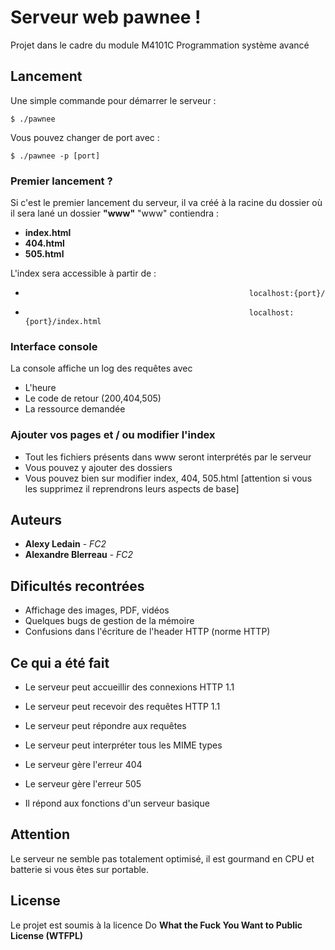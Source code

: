 
# Serveur web pawnee !

Projet dans le cadre du module M4101C Programmation système avancé

## Lancement

Une simple commande pour démarrer le serveur :
```
$ ./pawnee
```
Vous pouvez changer de port avec :
```
$ ./pawnee -p [port]
```

### Premier lancement ?

Si c'est le premier lancement du serveur, il va créé à la racine du dossier où il sera lané un dossier  **"www"**
"www" contiendra :
* **index.html**
 * **404.html**
* **505.html**

L'index sera accessible à partir de :
*                                                       localhost:{port}/
*                                                       localhost:{port}/index.html


### Interface console 
La console affiche un log des requêtes avec
* L'heure
* Le code de retour (200,404,505)
* La ressource demandée 

### Ajouter vos pages et / ou modifier l'index

* Tout les fichiers présents dans www seront interprétés par le serveur
* Vous pouvez y ajouter des dossiers
* Vous pouvez bien sur modifier index, 404, 505.html [attention si vous les supprimez il reprendrons leurs aspects de base]


## Auteurs

* **Alexy Ledain** - *FC2*
* **Alexandre Blerreau** - *FC2*


## Dificultés recontrées

* Affichage des images, PDF, vidéos
* Quelques bugs de gestion de la mémoire
* Confusions dans l'écriture de l'header HTTP (norme HTTP)

## Ce qui a été fait 

* Le serveur peut accueillir des connexions HTTP 1.1
* Le serveur peut recevoir des requêtes HTTP 1.1
* Le serveur peut répondre aux requêtes 
* Le serveur peut interpréter tous les MIME types
* Le serveur gère l'erreur 404
* Le serveur gère l'erreur 505

* Il répond aux fonctions d'un serveur basique 

## Attention 

Le serveur ne semble pas totalement optimisé, il est gourmand en CPU et batterie si vous êtes sur portable.

## License

Le projet est soumis à la licence Do **What the Fuck You Want to Public License (WTFPL)**

